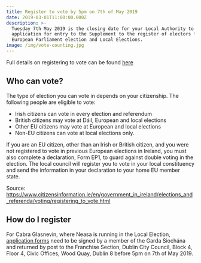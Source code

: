 ```yaml
---
title: Register to vote by 5pm on 7th of May 2019
date: 2019-03-01T11:00:00.000Z
description: >-
  Tuesday 7th May 2019 is the closing date for your Local Authority to receive an
  application for entry to the Supplement to the register of electors for the
  European Parliament election and Local Elections.
image: /img/vote-counting.jpg
---
```

Full details on registering to vote can be found [here](http://www.checktheregister.ie/)

## Who can vote?

The type of election you can vote in depends on your citizenship. The following people are eligible to vote:

* Irish citizens can vote in every election and referendum 
* British citizens may vote at Dáil, European and local elections 
* Other EU citizens may vote at European and local elections 
* Non-EU citizens can vote at local elections only.

If you are an EU citizen, other than an Irish or British citizen, and you were not registered to vote in previous European elections in Ireland, you must also complete a declaration, Form EP1, to guard against double voting in the election. The local council will register you to vote in your local constituency and send the information in your declaration to your home EU member state.

Source: <https://www.citizensinformation.ie/en/government_in_ireland/elections_and_referenda/voting/registering_to_vote.html>

## How do I register

For Cabra Glasnevin, where Neasa is running in the Local Election, [application forms](http://www.checktheregister.ie/PublicPages/AppForms.aspx) need to be signed by a member of the Garda Siochána and returned by post to the Franchise Section, Dublin City Council, Block 4, Floor 4, Civic Offices, Wood Quay, Dublin 8 before 5pm on 7th of May 2019.
